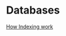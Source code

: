 # Databases

[How Indexing work](https://stackoverflow.com/questions/1108/how-does-database-indexing-work)
